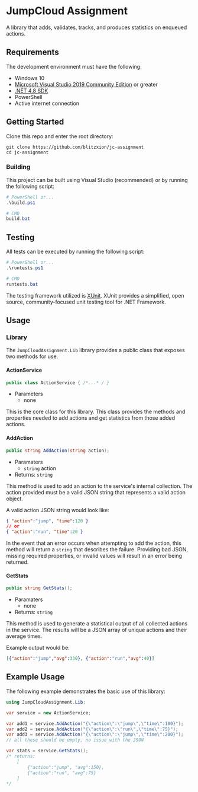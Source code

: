 # JumpCloud Assignment

A library that adds, validates, tracks, and produces statistics on enqueued actions.

## Requirements

The development environment must have the following:

- Windows 10
- [Microsoft Visual Studio 2019 Community Edition](https://visualstudio.microsoft.com/downloads/) or greater
- [.NET 4.8 SDK](https://dotnet.microsoft.com/download/dotnet-framework/thank-you/net48-developer-pack-offline-installer)
- PowerShell
- Active internet connection

## Getting Started

Clone this repo and enter the root directory:
```shell
git clone https://github.com/blitzxion/jc-assignment
cd jc-assignment
```

### Building

This project can be built using Visual Studio (recommended) or by running the following script:
```powershell
# PowerShell or...
.\build.ps1

# CMD
build.bat
```

## Testing

All tests can be executed by running the following script:

```powershell
# PowerShell or...
.\runtests.ps1

# CMD
runtests.bat
```

The testing framework utilized is [XUnit](https://xunit.net/). XUnit provides a simplified, open source, community-focused unit testing tool for .NET Framework.

## Usage

### Library

The `JumpCloudAssignment.Lib` library provides a public class that exposes two methods for use.

#### ActionService
```csharp
public class ActionService { /*...* / }
```
- Parameters
  - none

This is the core class for this library. This class provides the methods and properties needed to add actions and get statistics from those added actions.

#### AddAction
```csharp
public string AddAction(string action);
```
- Paramaters
  - `string` action
- Returns: `string`

This method is used to add an action to the service's internal collection. The action provided must be a valid JSON string that represents a valid action object.

A valid action JSON string would look like:
```json
{ "action":"jump", "time":120 }
// or
{ "action":"run", "time":20 }
```

In the event that an error occurs when attempting to add the action, this method will return a `string` that describes the failure. Providing bad JSON, missing required properties, or invalid values will result in an error being returned. 

#### GetStats
```csharp
public string GetStats();
```
- Paramaters
  - none
- Returns: `string`

This method is used to generate a statistical output of all collected actions in the service. The results will be a JSON array of unique actions and their average times.

Example output would be:
```json
[{"action":"jump","avg":330}, {"action":"run","avg":40}]
```

## Example Usage

The following example demonstrates the basic use of this library:
```csharp
using JumpCloudAssignment.Lib;

var service = new ActionService;

var add1 = service.AddAction("{\"action\":\"jump\",\"time\":100}");
var add2 = service.AddAction("{\"action\":\"run\",\"time\":75}");
var add3 = service.AddAction("{\"action\":\"jump\",\"time\":200}");
// all these should be empty, no issue with the JSON

var stats = service.GetStats();
/* returns: 
    [
        {"action":"jump", "avg":150}, 
        {"action":"run", "avg":75}
    ]
*/

```
